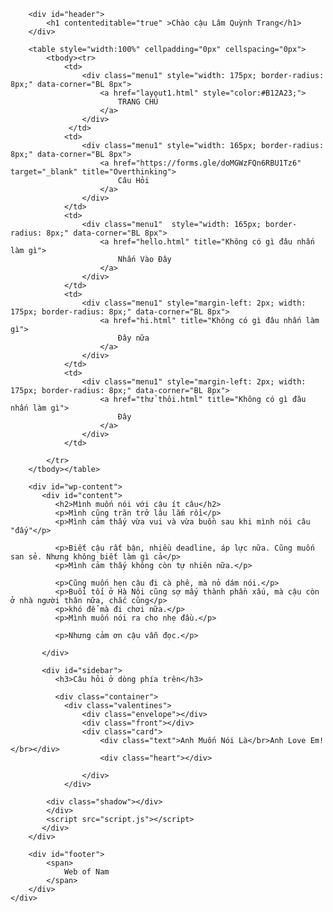 <!DOCTYPE html>
<html lang="en">
<head>
    <meta charset="UTF-8">
    <meta name="viewport" content="width=device-width, initial-scale=1.0">
    <link rel="stylesheet" href="hi.css">
    <link rel="icon" href="https://png.pngtree.com/png-vector/20190718/ourlarge/pngtree-heart-icon--romance-icon-illustration-png-image_1549208.jpg">
    <title>Mot chut tam su</title>
    <link rel="stylesheet" href="style.css">
    <script src="https://code.jquery.com/jquery-3.6.4.min.js"></script>
</head>
<body>
    <div id="wrapper">
        
        <div id="header">
            <h1 contenteditable="true" >Chào cậu Lâm Quỳnh Trang</h1>
        </div>

        <table style="width:100%" cellpadding="0px" cellspacing="0px">
            <tbody><tr>
                <td>
                    <div class="menu1" style="width: 175px; border-radius: 8px;" data-corner="BL 8px">
                        <a href="layout1.html" style="color:#B12A23;">
                            TRANG CHỦ
                        </a>
                    </div>
                 </td>
                <td>
                    <div class="menu1" style="width: 165px; border-radius: 8px;" data-corner="BL 8px">
                        <a href="https://forms.gle/doMGWzFQn6RBU1Tz6" target="_blank" title="Overthinking">
                            Câu Hỏi
                        </a>
                    </div>
                </td>
                <td>
                    <div class="menu1"  style="width: 165px; border-radius: 8px;" data-corner="BL 8px">
                        <a href="hello.html" title="Không có gì đâu nhấn làm gì">
                            Nhấn Vào Đây
                        </a>
                    </div>
                </td>
                <td>
                    <div class="menu1" style="margin-left: 2px; width: 175px; border-radius: 8px;" data-corner="BL 8px">
                        <a href="hi.html" title="Không có gì đâu nhấn làm gì">
                            Đây nữa
                        </a>
                    </div>
                </td>
                <td>
                    <div class="menu1" style="margin-left: 2px; width: 175px; border-radius: 8px;" data-corner="BL 8px">
                        <a href="thử thôi.html" title="Không có gì đâu nhấn làm gì">
                            Đây
                        </a>
                    </div>
                </td>
                
            </tr>
        </tbody></table>

        <div id="wp-content">
           <div id="content">
              <h2>Mình muốn nói với cậu ít câu</h2>
              <p>Mình cũng trăn trở lâu lắm rồi</p>
              <p>Mình cảm thấy vừa vui và vừa buồn sau khi mình nói câu "đấy"</p>
    
              <p>Biết cậu rất bận, nhiều deadline, áp lực nữa. Cũng muốn san sẻ. Nhưng không biết làm gì cả</p>
              <p>Mình cảm thấy không còn tự nhiên nữa.</p>
              
              <p>Cũng muốn hẹn cậu đi cà phê, mà nỏ dám nói.</p>
              <p>Buổi tối ở Hà Nội cũng sợ mấy thành phần xấu, mà cậu còn ở nhà người thân nữa, chắc cũng</p>
              <p>khó để mà đi chơi nữa.</p>
              <p>Mình muốn nói ra cho nhẹ đầu.</p>
              
              <p>Nhưng cảm ơn cậu vẫn đọc.</p>
              
           </div>

           <div id="sidebar">
              <h3>Câu hỏi ở dòng phía trên</h3>
              
              <div class="container">
                <div class="valentines">
                    <div class="envelope"></div>
                    <div class="front"></div>
                    <div class="card">
                        <div class="text">Anh Muốn Nói Là</br>Anh Love Em!</br></div>
                        <div class="heart"></div>
                       
                    </div>
                </div>
                
            <div class="shadow"></div>
            </div>
            <script src="script.js"></script>
           </div>
        </div>   

        <div id="footer"> 
            <span>
                Web of Nam 
            </span>
        </div>
    </div>
    
</body>
</html>
